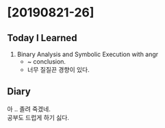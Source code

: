 # [20190821-26] 

## Today I Learned
1. Binary Analysis and Symbolic Execution with angr
    - ~ conclusion.
    - 너무 질질끈 경향이 있다.

## Diary
아 .. 졸려 죽겠네. <br>
공부도 드럽게 하기 싫다. <br>